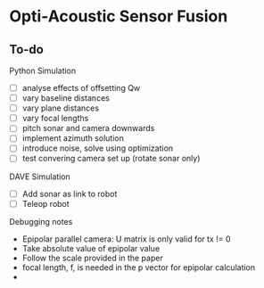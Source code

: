 # Opti-Acoustic Sensor Fusion

## To-do

Python Simulation

- [ ] analyse effects of offsetting Qw
- [ ] vary baseline distances
- [ ] vary plane distances
- [ ] vary focal lengths
- [ ] pitch sonar and camera downwards
- [ ] implement azimuth solution
- [ ] introduce noise, solve using optimization
- [ ] test convering camera set up (rotate sonar only)

DAVE Simulation

- [ ] Add sonar as link to robot
- [ ] Teleop robot

Debugging notes

- Epipolar parallel camera: U matrix is only valid for tx != 0
- Take absolute value of epipolar value
- Follow the scale provided in the paper
- focal length, f, is needed in the p vector for epipolar calculation
- 
